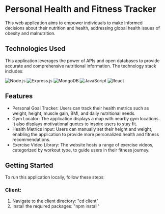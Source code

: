 # Personal Health and Fitness Tracker

This web application aims to empower individuals to make informed decisions about their nutrition and health, addressing global health issues of obesity and malnutrition.

## Technologies Used

This application leverages the power of APIs and open databases to provide accurate and comprehensive nutritional information. The technology stack includes:

<p>
  <img alt="Node.js" src="https://img.shields.io/badge/-Node.js-43853D?style=flat-square&logo=Node.js&logoColor=white"/>
  <img alt="Express.js" src="https://img.shields.io/badge/-Express.js-404D59?style=flat-square"/>
  <img alt="MongoDB" src ="https://img.shields.io/badge/MongoDB-%234ea94b.svg?style=flat-square&logo=mongodb&logoColor=white"/>
  <img alt="JavaScript" src="https://img.shields.io/badge/-JavaScript-F7DF1E?style=flat-square&logo=javascript&logoColor=black"/>
  <img alt="React" src="https://img.shields.io/badge/-React-61DAFB?style=flat-square&logo=react&logoColor=white"/>
</p>

## Features

- Personal Goal Tracker: Users can track their health metrics such as weight, height, muscle gain, BMI, and daily nutritional needs.
- Gym Locator: The application displays a map with nearby gym locations. It also displays motivational quotes to inspire users to stay fit.
- Health Metrics Input: Users can manually set their height and weight, enabling the application to provide more personalized health and fitness recommendations.
- Exercise Video Library: The website hosts a range of exercise videos, categorized by workout type, to guide users in their fitness journey.

## Getting Started

To run this application locally, follow these steps:

### Client:

1. Navigate to the client directory: "cd client"
2. Install the required packages: "npm install"
